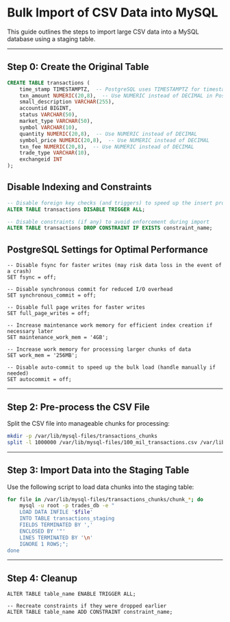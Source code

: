 
# Bulk Import of CSV Data into MySQL

This guide outlines the steps to import large CSV data into a MySQL database using a staging table.

---
## Step 0: Create the Original Table

```sql
CREATE TABLE transactions (
    time_stamp TIMESTAMPTZ,  -- PostgreSQL uses TIMESTAMPTZ for timestamp with time zone
    txn_amount NUMERIC(20,8),  -- Use NUMERIC instead of DECIMAL in PostgreSQL (they are essentially the same, but NUMERIC is preferred in PostgreSQL)
    small_description VARCHAR(255),
    accountid BIGINT,
    status VARCHAR(50),
    market_type VARCHAR(50),
    symbol VARCHAR(10),
    quantity NUMERIC(20,8),  -- Use NUMERIC instead of DECIMAL
    symbol_price NUMERIC(20,8),  -- Use NUMERIC instead of DECIMAL
    txn_fee NUMERIC(20,8),  -- Use NUMERIC instead of DECIMAL
    trade_type VARCHAR(10),
    exchangeid INT
);
```


## Disable Indexing and Constraints

```sql
-- Disable foreign key checks (and triggers) to speed up the insert process
ALTER TABLE transactions DISABLE TRIGGER ALL;

-- Disable constraints (if any) to avoid enforcement during import
ALTER TABLE transactions DROP CONSTRAINT IF EXISTS constraint_name;

```

##  PostgreSQL Settings for Optimal Performance

```
-- Disable fsync for faster writes (may risk data loss in the event of a crash)
SET fsync = off;

-- Disable synchronous commit for reduced I/O overhead
SET synchronous_commit = off;

-- Disable full page writes for faster writes
SET full_page_writes = off;

-- Increase maintenance work memory for efficient index creation if necessary later
SET maintenance_work_mem = '4GB';

-- Increase work memory for processing larger chunks of data
SET work_mem = '256MB';

-- Disable auto-commit to speed up the bulk load (handle manually if needed)
SET autocommit = off;

```

---

## Step 2: Pre-process the CSV File

Split the CSV file into manageable chunks for processing:

```bash
mkdir -p /var/lib/mysql-files/transactions_chunks
split -l 1000000 /var/lib/mysql-files/100_mil_transactions.csv /var/lib/mysql-files/transactions_chunks/chunk_
```

---

## Step 3: Import Data into the Staging Table

Use the following script to load data chunks into the staging table:

```bash
for file in /var/lib/mysql-files/transactions_chunks/chunk_*; do
    mysql -u root -p trades_db -e "
    LOAD DATA INFILE '$file'
    INTO TABLE transactions_staging
    FIELDS TERMINATED BY ',' 
    ENCLOSED BY '"' 
    LINES TERMINATED BY '\n'
    IGNORE 1 ROWS;";
done
```

---

## Step 4: Cleanup

```
ALTER TABLE table_name ENABLE TRIGGER ALL;

-- Recreate constraints if they were dropped earlier
ALTER TABLE table_name ADD CONSTRAINT constraint_name;


```